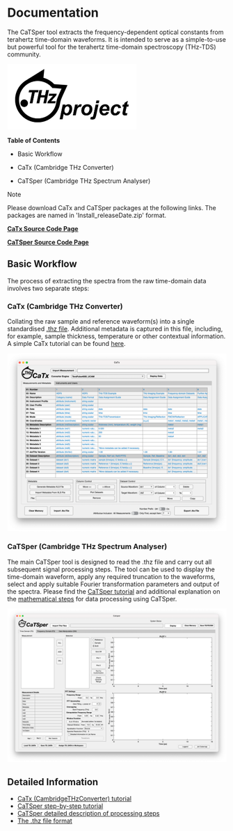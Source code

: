 # Documentation
The CaTSper tool extracts the frequency-dependent optical constants from terahertz time-domain waveforms. It is intended to serve as a simple-to-use but powerful tool for the terahertz time-domain spectroscopy (THz-TDS) community.

<img src="/images/dotTHzProject_logo.png" height ="150">

**Table of Contents**
- Basic Workflow
* CaTx (Cambridge THz Converter)
+ CaTSper (Cambridge THz Spectrum Analyser)

>[!NOTE]
> Please download CaTx and CaTSper packages at the following links. The packages are named in 'Install_releaseDate.zip' format.

  [**CaTx Source Code Page**](https://github.com/dotTHzTAG/catx)

  [**CaTSper Source Code Page**](https://github.com/dotTHzTAG/CaTSper)

## Basic Workflow
The process of extracting the spectra from the raw time-domain data involves two separate steps:

### CaTx (Cambridge THz Converter) 
Collating the raw sample and reference waveform(s) into a single standardised [.thz file](/thz_file_format.md). Additional metadata is captured in this file, including, for example, sample thickness, temperature or other contextual information. A simple CaTx tutorial can be found [here](/CatsperConverter.md).

![catx main GUI](/images/catx_gui.png)

### CaTSper (Cambridge THz Spectrum Analyser)
The main CaTSper tool is designed to read the .thz file and carry out all subsequent signal processing steps. The tool can be used to display the time-domain waveform, apply any required truncation to the waveforms, select and apply suitable Fourier transformation parameters and output of the spectra. Please find the [CaTSper tutorial](/catsper_tutorial.md) and additional explanation on the [mathematical steps](/catsper_function_ref.md) for data processing using CaTSper.

![catsper main GUI](/images/catsper_gui.png)

## Detailed Information
- [CaTx (CambridgeTHzConverter) tutorial](/CatsperConverter.md)
- [CaTSper step-by-step tutorial](/catsper_tutorial.md)
- [CaTSper detailed description of processing steps](/catsper_function_ref.md)
- [The .thz file format](/thz_file_format.md)
